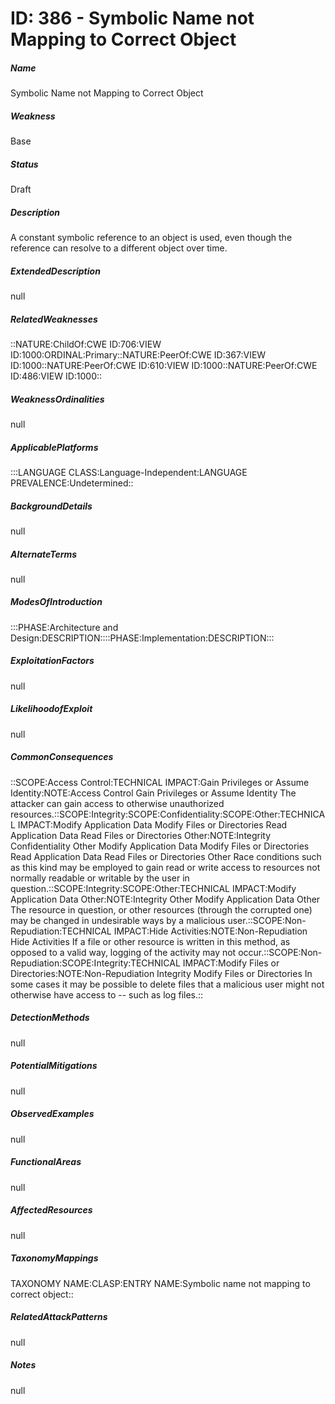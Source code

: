 # ID: 386 - Symbolic Name not Mapping to Correct Object
<h5>Name</h5>Symbolic Name not Mapping to Correct Object
<h5>Weakness</h5>Base
<h5>Status</h5>Draft
<h5>Description</h5>A constant symbolic reference to an object is used, even though the reference can resolve to a different object over time.
<h5>ExtendedDescription</h5>null
<h5>RelatedWeaknesses</h5>::NATURE:ChildOf:CWE ID:706:VIEW ID:1000:ORDINAL:Primary::NATURE:PeerOf:CWE ID:367:VIEW ID:1000::NATURE:PeerOf:CWE ID:610:VIEW ID:1000::NATURE:PeerOf:CWE ID:486:VIEW ID:1000::
<h5>WeaknessOrdinalities</h5>null
<h5>ApplicablePlatforms</h5>:::LANGUAGE CLASS:Language-Independent:LANGUAGE PREVALENCE:Undetermined::
<h5>BackgroundDetails</h5>null
<h5>AlternateTerms</h5>null
<h5>ModesOfIntroduction</h5>:::PHASE:Architecture and Design:DESCRIPTION::::PHASE:Implementation:DESCRIPTION:::
<h5>ExploitationFactors</h5>null
<h5>LikelihoodofExploit</h5>null
<h5>CommonConsequences</h5>::SCOPE:Access Control:TECHNICAL IMPACT:Gain Privileges or Assume Identity:NOTE:Access Control Gain Privileges or Assume Identity The attacker can gain access to otherwise unauthorized resources.::SCOPE:Integrity:SCOPE:Confidentiality:SCOPE:Other:TECHNICAL IMPACT:Modify Application Data Modify Files or Directories Read Application Data Read Files or Directories Other:NOTE:Integrity Confidentiality Other Modify Application Data Modify Files or Directories Read Application Data Read Files or Directories Other Race conditions such as this kind may be employed to gain read or write access to resources not normally readable or writable by the user in question.::SCOPE:Integrity:SCOPE:Other:TECHNICAL IMPACT:Modify Application Data Other:NOTE:Integrity Other Modify Application Data Other The resource in question, or other resources (through the corrupted one) may be changed in undesirable ways by a malicious user.::SCOPE:Non-Repudiation:TECHNICAL IMPACT:Hide Activities:NOTE:Non-Repudiation Hide Activities If a file or other resource is written in this method, as opposed to a valid way, logging of the activity may not occur.::SCOPE:Non-Repudiation:SCOPE:Integrity:TECHNICAL IMPACT:Modify Files or Directories:NOTE:Non-Repudiation Integrity Modify Files or Directories In some cases it may be possible to delete files that a malicious user might not otherwise have access to -- such as log files.::
<h5>DetectionMethods</h5>null
<h5>PotentialMitigations</h5>null
<h5>ObservedExamples</h5>null
<h5>FunctionalAreas</h5>null
<h5>AffectedResources</h5>null
<h5>TaxonomyMappings</h5>TAXONOMY NAME:CLASP:ENTRY NAME:Symbolic name not mapping to correct object::
<h5>RelatedAttackPatterns</h5>null
<h5>Notes</h5>null

